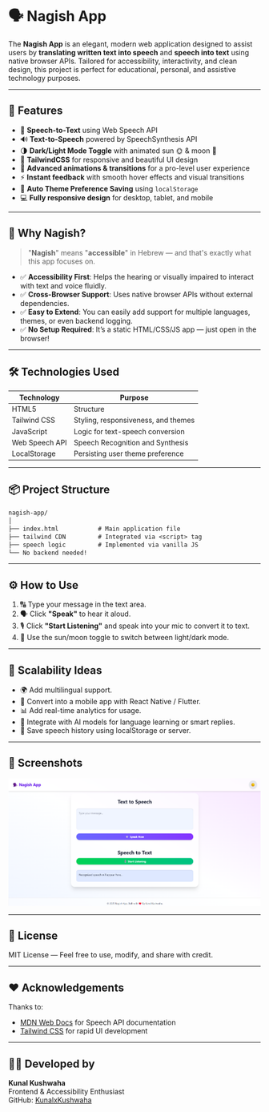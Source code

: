 # 🗣️ Nagish App

The **Nagish App** is an elegant, modern web application designed to assist users by **translating written text into speech** and **speech into text** using native browser APIs. Tailored for accessibility, interactivity, and clean design, this project is perfect for educational, personal, and assistive technology purposes.

---

## 🚀 Features

- 🎤 **Speech-to-Text** using Web Speech API  
- 🔊 **Text-to-Speech** powered by SpeechSynthesis API  
- 🌗 **Dark/Light Mode Toggle** with animated sun 🌞 & moon 🌙  
- 🎨 **TailwindCSS** for responsive and beautiful UI design  
- 💫 **Advanced animations & transitions** for a pro-level user experience  
- ⚡ **Instant feedback** with smooth hover effects and visual transitions  
- 🧠 **Auto Theme Preference Saving** using `localStorage`  
- 💻 **Fully responsive design** for desktop, tablet, and mobile  

---

## 🎯 Why Nagish?

> "**Nagish**" means "**accessible**" in Hebrew — and that's exactly what this app focuses on.

- ✅ **Accessibility First**: Helps the hearing or visually impaired to interact with text and voice fluidly.
- ✅ **Cross-Browser Support**: Uses native browser APIs without external dependencies.
- ✅ **Easy to Extend**: You can easily add support for multiple languages, themes, or even backend logging.
- ✅ **No Setup Required**: It’s a static HTML/CSS/JS app — just open in the browser!

---

## 🛠️ Technologies Used

| Technology       | Purpose                              |
|------------------|--------------------------------------|
| HTML5            | Structure                            |
| Tailwind CSS     | Styling, responsiveness, and themes  |
| JavaScript       | Logic for text-speech conversion     |
| Web Speech API   | Speech Recognition and Synthesis     |
| LocalStorage     | Persisting user theme preference     |

---

## 📦 Project Structure

```
nagish-app/
│
├── index.html           # Main application file
├── tailwind CDN         # Integrated via <script> tag
├── speech logic         # Implemented via vanilla JS
└── No backend needed!
```

---

## ⚙️ How to Use

1. 🔠 Type your message in the text area.
2. 🗣️ Click **"Speak"** to hear it aloud.
3. 🎙️ Click **"Start Listening"** and speak into your mic to convert it to text.
4. 🌙 Use the sun/moon toggle to switch between light/dark mode.

---

## 🔮 Scalability Ideas

- 🌍 Add multilingual support.
- 🧩 Convert into a mobile app with React Native / Flutter.
- 📊 Add real-time analytics for usage.
- 💬 Integrate with AI models for language learning or smart replies.
- 📁 Save speech history using localStorage or server.

---

## 📸 Screenshots

<img src = "ss.png">

---

## 📃 License

MIT License — Feel free to use, modify, and share with credit.

---

## ❤️ Acknowledgements

Thanks to:
- [MDN Web Docs](https://developer.mozilla.org/en-US/docs/Web/API/Web_Speech_API) for Speech API documentation
- [Tailwind CSS](https://tailwindcss.com) for rapid UI development

---

## 👨‍💻 Developed by

**Kunal Kushwaha**  
Frontend & Accessibility Enthusiast  
GitHub: [KunalxKushwaha](https://github.com/KunalxKushwaha)



